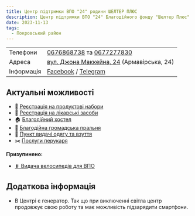 ```yaml
---
title: Центр підтримки ВПО "24" родини ШЕЛТЕР ПЛЮС
description: Центр підтримки ВПО "24" Благодійного фонду "Шелтер Плюс" у Кривому Розі за адресою вулиця Маккейна, 24 
date: 2023-11-13
tags:
  - Покровський район
---
```


<div class="centers--block">

|   |   |
|---|---|
| Телефони  | <a href="tel:0676868738">0676868738</a> та <a href="tel:0677277830">0677277830</a>   |
|Адреса | [вул. Джона Маккейна, 24](https://goo.gl/maps/LjhkFUZHJuaAuEKt9) (Армавірська, 24)  |
|Інформація  |  [Facebook](https://fb.com/supportcenter24) / [Telegram](https://t.me/centervpo24) |

</div>

## Актуальні можливості 
- 🥑 [Реєстрація на продуктові набори](/center/vpo24/reyestraciya)
- 💊 [Реєстрація на лікарські засоби](/center/vpo24/liki)
- 🏠 [Благодійний хостел](/center/vpo24/hostel)
- 🧼 [Благодійна громадська пральня](/center/vpo24/pralnya)
- 👚 [Пункт видачі одягу та взуття](/center/vpo24/odyag)
- ✂️ [Послуги перукаря](/center/vpo24/perukar)

**Призупинено:**
- [⏸️ Видача велосипедів для ВПО](https://forms.gle/xWdQzPmk76LYjd357)

## Додаткова інформація
- В Центрі є генератор. Так що при виключенні світла центр продовжує свою роботу та має можливість підзарядити смартфони.
